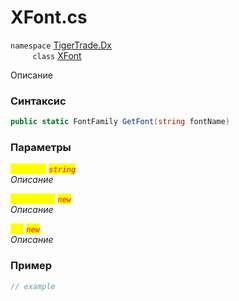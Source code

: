 
# XFont.cs
`namespace` [TigerTrade.Dx](../../../TigerTrade.Dx.md)  
&nbsp;&nbsp;&nbsp;&nbsp;&nbsp;&nbsp;&nbsp;&nbsp;&nbsp;`class` [XFont](../../XFont.cs.md)

Описание

### Синтаксис
```csharp
public static FontFamily GetFont(string fontName)
```
### Параметры  
<mark style="color:yellow;">`fontName`</mark> <mark style="color:red;">*`string`*</mark>  
 *Описание*  
  
<mark style="color:yellow;">`FontFamily`</mark> <mark style="color:red;">*`new`*</mark>  
 *Описание*  
  
<mark style="color:yellow;">`Uri`</mark> <mark style="color:red;">*`new`*</mark>  
 *Описание*  
  


### Пример  
```csharp
// example
```
                    
                    